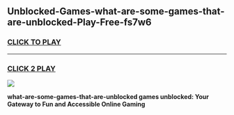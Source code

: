 
## Unblocked-Games-what-are-some-games-that-are-unblocked-Play-Free-fs7w6
<h3>
<a href="https://premium76.site?title=what-are-some-games-that-are-unblocked&ref=20A">CLICK TO PLAY</a></h3>
<hr>

<h3>
<a href="https://premium76.site?title=what-are-some-games-that-are-unblocked&ref=20A">CLICK 2 PLAY</a>
  
</h3>

<a href="https://premium76.site?title=what-are-some-games-that-are-unblocked&ref=20A"><img src="https://clearcache.store/games.png"></a>


**what-are-some-games-that-are-unblocked games unblocked: Your Gateway to Fun and Accessible Online Gaming**
